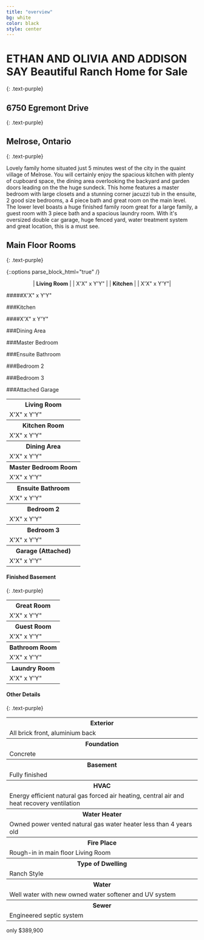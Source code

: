 ```yaml
---
title: "overview"
bg: white
color: black
style: center
---
```


# ETHAN AND OLIVIA AND ADDISON SAY Beautiful Ranch Home for Sale
{: .text-purple}

## 6750 Egremont Drive
{: .text-purple}

## Melrose, Ontario
{: .text-purple}

<span class="fa-stack subtlecircle" style="font-size:100px; background:rgba(255,166,0,0.1)">
  <i class="fa fa-circle fa-stack-2x text-white"></i>
  <i class="fa fa-home fa-stack-1x text-orange"></i>
</span>

Lovely family home situated just 5 minutes west of the city in the quaint village of Melrose. You will certainly enjoy the spacious kitchen with plenty of cupboard space, the dining area overlooking the backyard and garden doors leading on the the huge sundeck. This home features a master bedroom with large closets and a stunning corner jacuzzi tub in the ensuite, 2 good size bedrooms, a 4 piece bath and great room on the main level. The lower level boasts a huge finished family room great for a large family, a guest room with 3 piece bath and a spacious laundry room. With it's oversized double car garage, huge fenced yard, water treatment system and great location, this is a must see.

## Main Floor Rooms
{: .text-purple}

{::options parse_block_html="true" /}
<div align="center">

| **Living Room** |     | X'X" x Y'Y" |
| **Kitchen** | | X'X" x Y'Y"|

</div>

#####X'X" x Y'Y"

###Kitchen

####X'X" x Y'Y"

###Dining Area

###Master Bedroom

###Ensuite Bathroom

###Bedroom 2

###Bedroom 3

###Attached Garage

<table class="other">
  <tbody>
    <tr>
      <th>Living Room</th>
    </tr>
    <tr>
      <td>X'X" x Y'Y"</td>
    </tr>
    <tr>
      <th>Kitchen Room</th>
    </tr>
    <tr>
      <td>X'X" x Y'Y"</td>
    </tr>
    <tr>
      <th>Dining Area</th>
    </tr>
    <tr>
      <td>X'X" x Y'Y"</td>
    </tr>
    <tr>
      <th>Master Bedroom Room</th>
    </tr>
    <tr>
      <td>X'X" x Y'Y"</td>
    </tr>
    <tr>
      <th>Ensuite Bathroom</th>
    </tr>
    <tr>
      <td>X'X" x Y'Y"</td>
    </tr>
    <tr>
      <th>Bedroom 2</th>
    </tr>
    <tr>
      <td>X'X" x Y'Y"</td>
    </tr>
    <tr>
      <th>Bedroom 3</th>
    </tr>
    <tr>
      <td>X'X" x Y'Y"</td>
    </tr>
    <tr>
      <th>Garage (Attached)</th>
    </tr>
    <tr>
      <td>X'X" x Y'Y"</td>
    </tr>
  </tbody>
</table>

#### Finished Basement
{: .text-purple}
<table class="other">
  <tbody>
    <tr>
      <th>Great Room</th>
    </tr>
    <tr>
      <td>X'X" x Y'Y"</td>
    </tr>
    <tr>
      <th>Guest Room</th>
    </tr>
    <tr>
      <td>X'X" x Y'Y"</td>
    </tr>
    <tr>
      <th>Bathroom Room</th>
    </tr>
    <tr>
      <td>X'X" x Y'Y"</td>
    </tr>
    <tr>
      <th>Laundry Room</th>
    </tr>
    <tr>
      <td>X'X" x Y'Y"</td>
    </tr>
  </tbody>
</table>

#### Other Details
{: .text-purple}
<table class="other">
  <tbody>
    <tr>
      <th>Exterior</th>
    </tr>
    <tr>
      <td>All brick front, aluminium back</td>
    </tr>
    <tr>
      <th>Foundation</th>
    </tr>
    <tr>
      <td>Concrete</td>
    </tr>
    <tr>
      <th>Basement</th>
    </tr>
    <tr>
      <td>Fully finished</td>
    </tr>
    <tr>
      <th>HVAC</th>
    </tr>
    <tr>
      <td>Energy efficient natural gas forced air heating, central air and heat recovery ventilation</td>
    </tr>
    <tr>
      <th>Water Heater</th>
    </tr>
    <tr>
      <td>Owned power vented natural gas water heater less than 4 years old</td>
    </tr>
    <tr>
      <th>Fire Place</th>
    </tr>
    <tr>
      <td>Rough-in in main floor Living Room</td>
    </tr>
    <tr>
      <th>Type of Dwelling</th>
    </tr>
    <tr>
      <td>Ranch Style</td>
    </tr>
    <tr>
      <th>Water</th>
    </tr>
    <tr>
      <td>Well water with new owned water softener and UV system</td>
    </tr>
    <tr>
      <th>Sewer</th>
    </tr>
    <tr>
      <td>Engineered septic system</td>
    </tr>
  </tbody>
</table>

<span id="forkongithub">
  <a class="bg-blue">
    only $389,900
  </a>
</span>
